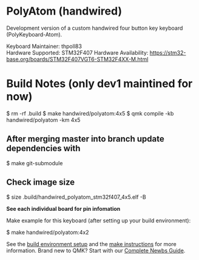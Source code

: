 # PolyAtom (handwired)

Development version of a custom handwired four button key keyboard (PolyKeyboard-Atom).

Keyboard Maintainer: thpoll83  
Hardware Supported: STM32F407
Hardware Availability: https://stm32-base.org/boards/STM32F407VGT6-STM32F4XX-M.html

# Build Notes (only dev1 maintined for now)

$ rm -rf .build
$ make handwired/polyatom:4x5
$ qmk compile -kb handwired/polyatom -km 4x5

## After merging master into branch update dependencies with

$ make git-submodule

## Check image size

$ size .build/handwired_polyatom_stm32f407_4x5.elf -B


**See each individual board for pin infomation**

Make example for this keyboard (after setting up your build environment):

$ make handwired/polyatom:4x2

See the [build environment setup](https://docs.qmk.fm/#/getting_started_build_tools) and the [make instructions](https://docs.qmk.fm/#/getting_started_make_guide) for more information. Brand new to QMK? Start with our [Complete Newbs Guide](https://docs.qmk.fm/#/newbs).
